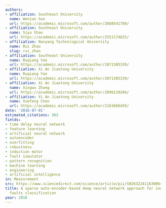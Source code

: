 ```yaml
---
authors:
- affiliation: Southeast University
  name: Wenjun Sun
  url: https://academic.microsoft.com/author/2688541789/
- affiliation: Southeast University
  name: Siyu Shao
  url: https://academic.microsoft.com/author/2551174825/
- affiliation: Nanyang Technological University
  name: Rui Zhao
  slug: rui_zhao
- affiliation: Southeast University
  name: Ruqiang Yan
  url: https://academic.microsoft.com/author/2071305339/
- affiliation: Xi An Jiaotong University
  name: Ruqiang Yan
  url: https://academic.microsoft.com/author/2071305339/
- affiliation: Xi An Jiaotong University
  name: Xingwu Zhang
  url: https://academic.microsoft.com/author/2096120284/
- affiliation: Xi An Jiaotong University
  name: Xuefeng Chen
  url: https://academic.microsoft.com/author/2163666459/
date: '2016-07-01'
estimated_citations: 362
fields:
- time delay neural network
- feature learning
- artificial neural network
- autoencoder
- overfitting
- robustness
- induction motor
- fault simulator
- pattern recognition
- machine learning
- engineering
- artificial intelligence
in: Measurement
src: https://www.sciencedirect.com/science/article/pii/S0263224116300641
title: A sparse auto-encoder-based deep neural network approach for induction motor
  faults classification
year: 2016
---
```

